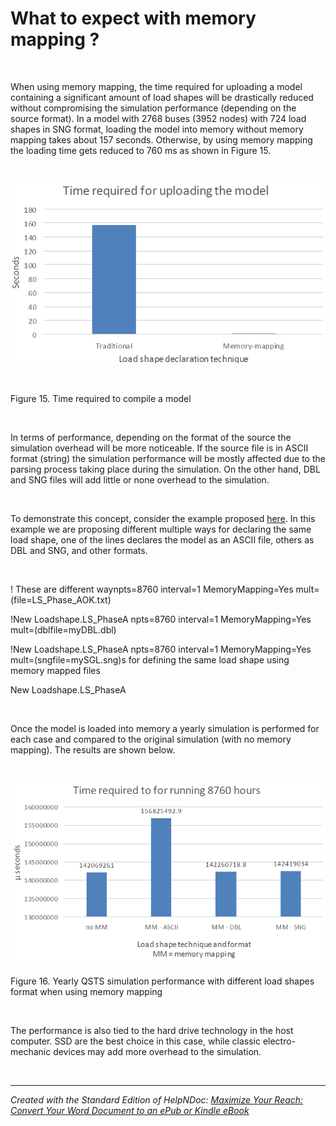 # What to expect with memory mapping ?

&nbsp;

When using memory mapping, the time required for uploading a model containing a significant amount of load shapes will be drastically reduced without compromising the simulation performance (depending on the source format). In a model with 2768 buses (3952 nodes) with 724 load shapes in SNG format, loading the model into memory without memory mapping takes about 157 seconds. Otherwise, by using memory mapping the loading time gets reduced to 760 ms as shown in Figure 15.

&nbsp;

![Image](<lib/NewItem47.png>)

&nbsp;

Figure 15. Time required to compile a model

&nbsp;

In terms of performance, depending on the format of the source the simulation overhead will be more noticeable. If the source file is in ASCII format (string) the simulation performance will be mostly affected due to the parsing process taking place during the simulation. On the other hand, DBL and SNG files will add little or none overhead to the simulation.

&nbsp;

To demonstrate this concept, consider the example proposed [here](<https://sourceforge.net/p/electricdss/code/HEAD/tree/trunk/Version8/Distrib/Examples/MemoryMappingLoadShapes/>). In this example we are proposing different multiple ways for declaring the same load shape, one of the lines declares the model as an ASCII file, others as DBL and SNG, and other formats.

&nbsp;

\! These are different waynpts=8760 interval=1 MemoryMapping=Yes mult=(file=LS\_Phase\_AOK.txt)

\!New Loadshape.LS\_PhaseA npts=8760 interval=1 MemoryMapping=Yes mult=(dblfile=myDBL.dbl)

\!New Loadshape.LS\_PhaseA npts=8760 interval=1 MemoryMapping=Yes mult=(sngfile=mySGL.sng)s for defining the same load shape using memory mapped files

New Loadshape.LS\_PhaseA&nbsp;

&nbsp;

Once the model is loaded into memory a yearly simulation is performed for each case and compared to the original simulation (with no memory mapping). The results are shown below.

&nbsp;

![Image](<lib/NewItem48.png>)

Figure 16. Yearly QSTS simulation performance with different load shapes format when using memory mapping

&nbsp;

The performance is also tied to the hard drive technology in the host computer. SSD are the best choice in this case, while classic electro-mechanic devices may add more overhead to the simulation.

&nbsp;


***
_Created with the Standard Edition of HelpNDoc: [Maximize Your Reach: Convert Your Word Document to an ePub or Kindle eBook](<https://www.helpndoc.com/step-by-step-guides/how-to-convert-a-word-docx-file-to-an-epub-or-kindle-ebook/>)_
